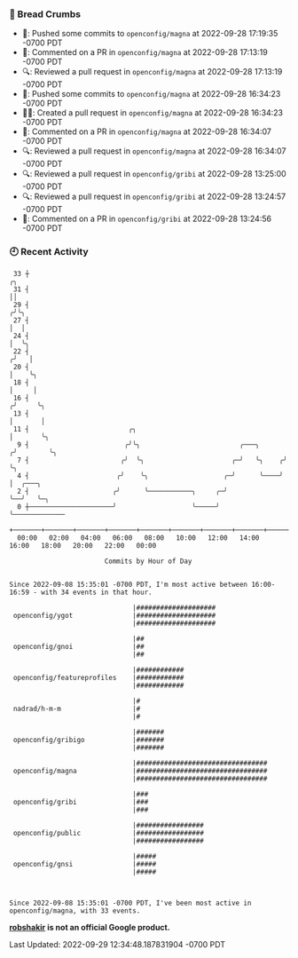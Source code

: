 ### 🍞 Bread Crumbs

 * 🚢: Pushed some commits to `openconfig/magna` at 2022-09-28 17:19:35 -0700 PDT
 * 💬: Commented on a PR in  `openconfig/magna` at 2022-09-28 17:13:19 -0700 PDT
 * 🔍: Reviewed a pull request in  `openconfig/magna` at 2022-09-28 17:13:19 -0700 PDT
 * 🚢: Pushed some commits to `openconfig/magna` at 2022-09-28 16:34:23 -0700 PDT
 * ✍🏼: Created a pull request in `openconfig/magna` at 2022-09-28 16:34:23 -0700 PDT
 * 💬: Commented on a PR in  `openconfig/magna` at 2022-09-28 16:34:07 -0700 PDT
 * 🔍: Reviewed a pull request in  `openconfig/magna` at 2022-09-28 16:34:07 -0700 PDT
 * 🔍: Reviewed a pull request in  `openconfig/gribi` at 2022-09-28 13:25:00 -0700 PDT
 * 🔍: Reviewed a pull request in  `openconfig/gribi` at 2022-09-28 13:24:57 -0700 PDT
 * 💬: Commented on a PR in  `openconfig/gribi` at 2022-09-28 13:24:56 -0700 PDT

### 🕘 Recent Activity
```
 33 ┼                                                                    ╭╮
 31 ┤                                                                    ││
 29 ┤                                                                   ╭╯╰╮
 27 ┤                                                                   │  │
 24 ┤                                                                   │  ╰╮
 22 ┤                                                                  ╭╯   │
 20 ┤                                                                  │    ╰╮
 18 ┤                                                                  │     │
 16 ┤                                                                 ╭╯     ╰╮
 13 ┤                                                                 │       │
 11 ┤                         ╭╮                                      │       ╰╮
  9 ┤                        ╭╯╰╮                         ╭───╮      ╭╯        ╰╮
  7 ┤                       ╭╯  ╰╮                      ╭─╯   ╰╮    ╭╯          ╰╮
  4 ┤                      ╭╯    ╰╮                   ╭─╯      ╰────╯            │  ╭───╮
  2 ┤                     ╭╯      ╰───────────╮     ╭─╯                          ╰──╯   ╰─╮
  0 ┼─────────────────────╯                   ╰─────╯                                     ╰─────────────
    +───────+───────+───────+───────+───────+───────+───────+───────+───────+───────+───────+───────+────
  00:00   02:00   04:00   06:00   08:00   10:00   12:00   14:00   16:00   18:00   20:00   22:00   00:00   

						Commits by Hour of Day


Since 2022-09-08 15:35:01 -0700 PDT, I'm most active between 16:00-16:59 - with 34 events in that hour.

```



```
                               |####################
 openconfig/ygot               |####################
                               |####################

                               |##
 openconfig/gnoi               |##
                               |##

                               |############
 openconfig/featureprofiles    |############
                               |############

                               |#
 nadrad/h-m-m                  |#
                               |#

                               |#######
 openconfig/gribigo            |#######
                               |#######

                               |#################################
 openconfig/magna              |#################################
                               |#################################

                               |###
 openconfig/gribi              |###
                               |###

                               |#################
 openconfig/public             |#################
                               |#################

                               |#####
 openconfig/gnsi               |#####
                               |#####



Since 2022-09-08 15:35:01 -0700 PDT, I've been most active in openconfig/magna, with 33 events.

```
**[robshakir](mailto:robjs@google.com) is not an official Google product.**  


Last Updated: 2022-09-29 12:34:48.187831904 -0700 PDT
